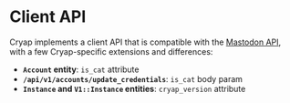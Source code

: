 # Client API
Cryap implements a client API that is compatible with the [Mastodon API](https://docs.joinmastodon.org/client/intro), with a few Cryap-specific extensions and differences:

- **`Account` entity**: `is_cat` attribute
- **`/api/v1/accounts/update_credentials`**: `is_cat` body param
- **`Instance` and `V1::Instance` entities**: `cryap_version` attribute
